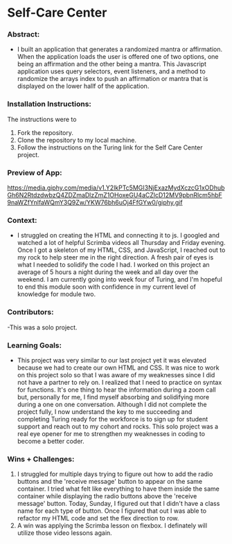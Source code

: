 # Self-Care Center 

### Abstract:
- I built an application that generates a randomized mantra or affirmation. When the application loads the user is offered one of two options, one being an affirmation and the other being a mantra. This Javascript application uses query selectors, event listeners, and a method to randomize the arrays index to push an affirmation or mantra that is displayed on the lower hallf of the application. 

### Installation Instructions:
The instructions were to 
1. Fork the repository.
2. Clone the repository to my local machine.
3. Follow the instructions on the Turing link for the Self Care Center project.


### Preview of App:
https://media.giphy.com/media/v1.Y2lkPTc5MGI3NjExazMydXczcG1xODhubGh6N2RtdzdwbzQ4ZDZmaDlzZmZ1OHoxeGU4aCZlcD12MV9pbnRlcm5hbF9naWZfYnlfaWQmY3Q9Zw/YKW76bh6uOj4FfGYw0/giphy.gif

### Context:
- I struggled on creating the HTML and connecting it to js. I googled and watched a lot of helpful Scrimba videos all Thursday and Friday evening. Once I got a skeleton of my HTML, CSS, and JavaScript, I reached out to my rock to help steer me in the right direction. A fresh pair of eyes is what I needed to solidify the code I had. I worked on this project an average of 5 hours a night during the week and all day over the weekend. I am currently going into week four of Turing, and I'm hopeful to end this module soon with confidence in my current level of knowledge for module two.

### Contributors:
-This was a solo project.

### Learning Goals:
- This project was very similar to our last project yet it was elevated because we had to create our own HTML and CSS. It was nice to work on this project solo so that I was aware of my weaknesses since I did not have a partner to rely on. I realized that I need to practice on syntax for functions. It's one thing to hear the information during a zoom call but, personally for me, I find myself absorbing and solidifying more during a one on one conversation. Although I did not complete the project fully, I now understand the key to me succeeding and completing Turing ready for the workforce is to sign up for student support and reach out to my cohort and rocks. This solo project was a real eye opener for me to strengthen my weaknesses in coding to become a better coder.  

### Wins + Challenges:
1. I struggled for multiple days trying to figure out how to add the radio buttons and the 'receive message' button to appear on the same container. I tried what felt like everything to have them inside the same container while displaying the radio buttons above the 'receive message' button. Today, Sunday, I figured out that I didn't have a class name for each type of button. Once I figured that out I was able to refactor my HTML code and set the flex direction to row.
2. A win was applying the Scrimba lesson on flexbox. I definately will utilize those video lessons again.